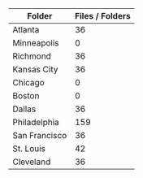 | Folder        |   Files / Folders |
|---------------|-------------------|
| Atlanta       |                36 |
| Minneapolis   |                 0 |
| Richmond      |                36 |
| Kansas City   |                36 |
| Chicago       |                 0 |
| Boston        |                 0 |
| Dallas        |                36 |
| Philadelphia  |               159 |
| San Francisco |                36 |
| St. Louis     |                42 |
| Cleveland     |                36 |